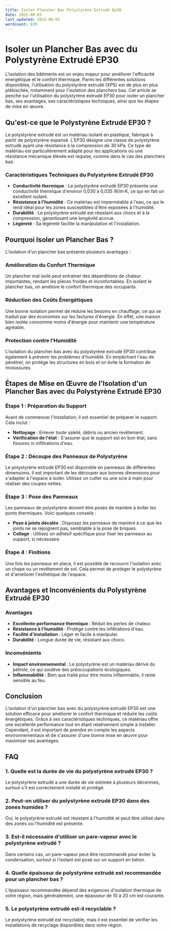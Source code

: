 ```yaml
---
title: Isoler Plancher Bas Polystyrène Extrudé Ep30
date: 2025-08-03
last_updated: 2025-08-03
wordcount: 839
---
```


# Isoler un Plancher Bas avec du Polystyrène Extrudé EP30

L'isolation des bâtiments est un enjeu majeur pour améliorer l'efficacité énergétique et le confort thermique. Parmi les différentes solutions disponibles, l'utilisation du polystyrène extrudé (XPS) est de plus en plus plébiscitée, notamment pour l'isolation des planchers bas. Cet article se penche sur l'utilisation du polystyrène extrudé EP30 pour isoler un plancher bas, ses avantages, ses caractéristiques techniques, ainsi que les étapes de mise en œuvre.

## Qu'est-ce que le Polystyrène Extrudé EP30 ?

Le polystyrène extrudé est un matériau isolant en plastique, fabriqué à partir de polystyrène expansé. L'EP30 désigne une classe de polystyrène extrudé ayant une résistance à la compression de 30 kPa. Ce type de matériau est particulièrement adapté pour les applications où une résistance mécanique élevée est requise, comme dans le cas des planchers bas.

### Caractéristiques Techniques du Polystyrène Extrudé EP30

- **Conductivité thermique** : Le polystyrène extrudé EP30 présente une conductivité thermique d'environ 0,030 à 0,035 W/m·K, ce qui en fait un excellent isolant.
- **Résistance à l'humidité** : Ce matériau est imperméable à l'eau, ce qui le rend idéal pour les zones susceptibles d'être exposées à l'humidité.
- **Durabilité** : Le polystyrène extrudé est résistant aux chocs et à la compression, garantissant une longévité accrue.
- **Légèreté** : Sa légèreté facilite la manipulation et l'installation.

## Pourquoi Isoler un Plancher Bas ?

L'isolation d'un plancher bas présente plusieurs avantages :

### Amélioration du Confort Thermique

Un plancher mal isolé peut entraîner des déperditions de chaleur importantes, rendant les pièces froides et inconfortables. En isolant le plancher bas, on améliore le confort thermique des occupants.

### Réduction des Coûts Énergétiques

Une bonne isolation permet de réduire les besoins en chauffage, ce qui se traduit par des économies sur les factures d'énergie. En effet, une maison bien isolée consomme moins d'énergie pour maintenir une température agréable.

### Protection contre l'Humidité

L'isolation du plancher bas avec du polystyrène extrudé EP30 contribue également à prévenir les problèmes d'humidité. En empêchant l'eau de pénétrer, on protège les structures en bois et on évite la formation de moisissures.

## Étapes de Mise en Œuvre de l'Isolation d'un Plancher Bas avec du Polystyrène Extrudé EP30

### Étape 1 : Préparation du Support

Avant de commencer l'installation, il est essentiel de préparer le support. Cela inclut :

- **Nettoyage** : Enlever toute saleté, débris ou ancien revêtement.
- **Vérification de l'état** : S'assurer que le support est en bon état, sans fissures ni infiltrations d'eau.

### Étape 2 : Découpe des Panneaux de Polystyrène

Le polystyrène extrudé EP30 est disponible en panneaux de différentes dimensions. Il est important de les découper aux bonnes dimensions pour s'adapter à l'espace à isoler. Utilisez un cutter ou une scie à main pour réaliser des coupes nettes.

### Étape 3 : Pose des Panneaux

Les panneaux de polystyrène doivent être posés de manière à éviter les ponts thermiques. Voici quelques conseils :

- **Pose à joints décalés** : Disposez les panneaux de manière à ce que les joints ne se rejoignent pas, semblable à la pose de briques.
- **Collage** : Utilisez un adhésif spécifique pour fixer les panneaux au support, si nécessaire.

### Étape 4 : Finitions

Une fois les panneaux en place, il est possible de recouvrir l'isolation avec un chape ou un revêtement de sol. Cela permet de protéger le polystyrène et d'améliorer l'esthétique de l'espace.

## Avantages et Inconvénients du Polystyrène Extrudé EP30

### Avantages

- **Excellente performance thermique** : Réduit les pertes de chaleur.
- **Résistance à l'humidité** : Protège contre les infiltrations d'eau.
- **Facilité d'installation** : Léger et facile à manipuler.
- **Durabilité** : Longue durée de vie, résistant aux chocs.

### Inconvénients

- **Impact environnemental** : Le polystyrène est un matériau dérivé du pétrole, ce qui soulève des préoccupations écologiques.
- **Inflammabilité** : Bien que traité pour être moins inflammable, il reste sensible au feu.

## Conclusion

L'isolation d'un plancher bas avec du polystyrène extrudé EP30 est une solution efficace pour améliorer le confort thermique et réduire les coûts énergétiques. Grâce à ses caractéristiques techniques, ce matériau offre une excellente performance tout en étant relativement simple à installer. Cependant, il est important de prendre en compte les aspects environnementaux et de s'assurer d'une bonne mise en œuvre pour maximiser ses avantages.

## FAQ

### 1. Quelle est la durée de vie du polystyrène extrudé EP30 ?

Le polystyrène extrudé a une durée de vie estimée à plusieurs décennies, surtout s'il est correctement installé et protégé.

### 2. Peut-on utiliser du polystyrène extrudé EP30 dans des zones humides ?

Oui, le polystyrène extrudé est résistant à l'humidité et peut être utilisé dans des zones où l'humidité est présente.

### 3. Est-il nécessaire d'utiliser un pare-vapeur avec le polystyrène extrudé ?

Dans certains cas, un pare-vapeur peut être recommandé pour éviter la condensation, surtout si l'isolant est posé sur un support en béton.

### 4. Quelle épaisseur de polystyrène extrudé est recommandée pour un plancher bas ?

L'épaisseur recommandée dépend des exigences d'isolation thermique de votre région, mais généralement, une épaisseur de 10 à 20 cm est courante.

### 5. Le polystyrène extrudé est-il recyclable ?

Le polystyrène extrudé est recyclable, mais il est essentiel de vérifier les installations de recyclage disponibles dans votre région.